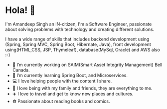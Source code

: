 # Hola! 👋

I'm Amandeep Singh an IN-citizen, I'm a Software Engineer,
passionate about solving problems with technology and creating different solutions.

I have a wide range of skills that includes backend development using (Spring, Spring MVC, Spring Boot, Hibernate, Java), front development using(HTML,CSS, JSP, Thymeleaf), 
database(MySql, Oracle) and AWS also :-)




- 🔭 I’m currently working on SAIM(Smart Asset Integrity Management) Bell Canada.
- 🌱 I’m currently learning Spring Boot, and Microservices.
- 💻 I love helping people with the content I share.
- 🏡 I love being with my family and friends, they are everything to me.
- ✈️ I love to travel and get to know new places and cultures.
- ⚽ Passionate about reading books and comics.


